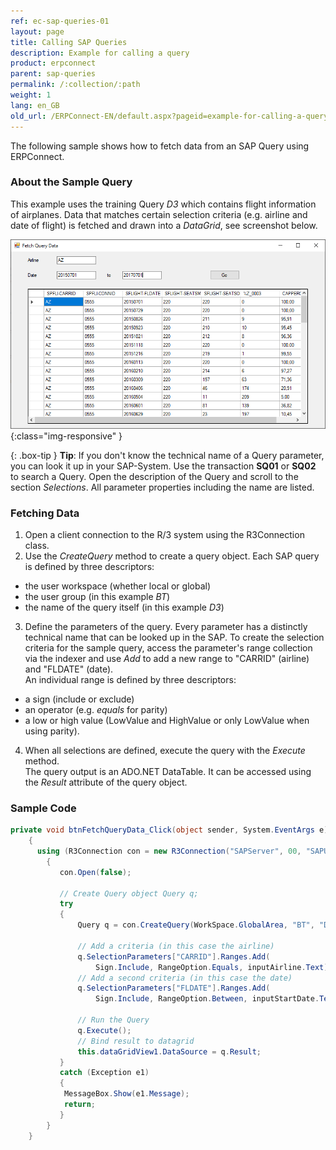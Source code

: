 ```yaml
---
ref: ec-sap-queries-01
layout: page
title: Calling SAP Queries
description: Example for calling a query
product: erpconnect
parent: sap-queries
permalink: /:collection/:path
weight: 1
lang: en_GB
old_url: /ERPConnect-EN/default.aspx?pageid=example-for-calling-a-query
---
```


The following sample shows how to fetch data from an SAP Query using ERPConnect.

### About the Sample Query
This example uses the training Query *D3* which contains flight information of airplanes. 
Data that matches certain selection criteria (e.g. airline and date of flight) is fetched and drawn into a *DataGrid*, see screenshot below. 

![SAP-Query-Execution](/img/content/SAP-Query-Execution.png){:class="img-responsive" }

{: .box-tip }
**Tip**: If you don't know the technical name of a Query parameter, you can look it up in your SAP-System.
Use the transaction **SQ01** or **SQ02** to search a Query. Open the description of the Query and scroll to the section *Selections*.
All parameter properties including the name are listed.

### Fetching Data 

1. Open a client connection to the R/3 system using the R3Connection class.
2. Use the *CreateQuery* method to create a query object. 
Each SAP query is defined by three descriptors: 
- the user workspace (whether local or global)
- the user group (in this example *BT*)
- the name of the query itself (in this example *D3*)
3. Define the parameters of the query. Every parameter has a distinctly technical name that can be looked up in the SAP. 
To create the selection criteria for the sample query, access the parameter's range collection via the indexer and use *Add* to add a new range to "CARRID" (airline) and "FLDATE" (date). <br>
An individual range is defined by three descriptors:
- a sign (include or exclude)
- an operator (e.g. *equals* for parity) 
- a low or high value (LowValue and HighValue or only LowValue when using parity).  
4. When all selections are defined, execute the query with the *Execute* method. <br>
The query output is an ADO.NET DataTable. It can be accessed using the *Result* attribute of the query object.

### Sample Code
```csharp
private void btnFetchQueryData_Click(object sender, System.EventArgs e)
    {
      using (R3Connection con = new R3Connection("SAPServer", 00, "SAPUser", "Password", "EN", "800"))
        { 
           con.Open(false);
 
           // Create Query object Query q; 
           try
           {
               Query q = con.CreateQuery(WorkSpace.GlobalArea, "BT", "D3");

               // Add a criteria (in this case the airline) 
               q.SelectionParameters["CARRID"].Ranges.Add(
                   Sign.Include, RangeOption.Equals, inputAirline.Text);
               // Add a second criteria (in this case the date) 
               q.SelectionParameters["FLDATE"].Ranges.Add(
                   Sign.Include, RangeOption.Between, inputStartDate.Text, inputEndDate.Text);

               // Run the Query 
               q.Execute();
               // Bind result to datagrid 
               this.dataGridView1.DataSource = q.Result;
           }
           catch (Exception e1)
           {
            MessageBox.Show(e1.Message);
            return;
           }
        }
    }
```

<!---
<br>
<details>
<summary>Click to open VB example.</summary>
{% highlight visualbasic %}
Using con As New R3Connection
            con.UserName = "erpconnect"
            con.Password = "pass"
            con.Language = "DE"
            con.Client = "800"
            con.Host = "sapserver"
            con.SystemNumber = 11
 
            con.Open(False)
 
            ' Create Query object 
            Dim q As Query
            Try
                q = con.CreateQuery(WorkSpace.GlobalArea, _
                   "/SAPQUERY/MB", "MEBESTWERTAN")
            Catch e1 As Exception
                MessageBox.Show(e1.Message)
                Exit Sub
            End Try
 
            ' Add a criteria (in this case the material number) 
            q.SelectionParameters("SP$00017").Ranges.Add( _
               Sign.Include, RangeOption.Equals, "100-100")
 
            ' Add a second criteria (in this case the currency) 
            q.SelectionParameters("S_WAERS").Ranges.Add( _
               Sign.Include, RangeOption.Equals, "EUR")
 
            ' Run the Query 
            q.Execute()
 
            ' Bind result to datagrid 
            dataGrid1.DataSource = q.Result
        End Using
{% endhighlight %}
</details>
<br>
-->
